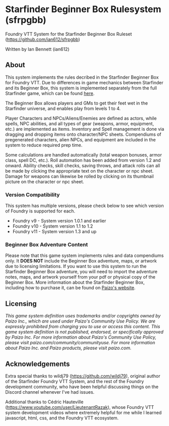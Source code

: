 # Starfinder Beginner Box Rulesystem (sfrpgbb)
Foundry VTT System for the Starfinder Beginner Box Ruleset (https://github.com/ian612/sfrpgbb)

Written by Ian Bennett (ian612)


## About
This system implements the rules decribed in the Starfinder Beginner Box for Foundry VTT. Due to differences in game mechanics between Starfinder and its Beginner Box, this system is implemented separately from the full Starfinder game, which can be found [here](https://foundryvtt.com/packages/sfrpg).

The Beginner Box allows players and GMs to get their feet wet in the Starfinder universe, and enables play from levels 1 to 4.

Player Characters and NPCs/Aliens/Enemies are defined as actors, while spells, NPC abilities, and all types of gear (weapons, armor, equipment, etc.) are implemented as items. Inventory and Spell management is done via dragging and dropping items onto character/NPC sheets. Compendiums of pregenerated characters, alien NPCs, and equipment are included in the system to reduce required prep time.

Some calculations are handled automatically (total weapon bonuses, armor class, spell DC, etc.). Roll automation has been added from version 1.2 and onward. Ability checks, skill checks, saving throws, and attack rolls can all be made by clicking the appropriate text on the character or npc sheet. Damage for weapons can likewise be rolled by clicking on its thumbnail picture on the character or npc sheet.

### Version Compatibility
This system has multiple versions, please check below to see which version of Foundry is supported for each.

- Foundry v9 - System version 1.0.1 and earlier
- Foundry v10 - System version 1.1 to 1.2
- Foundry v11 - System version 1.3 and up

### Beginner Box Adventure Content
Please note that this game system implements rules and data compendiums only. It **DOES NOT** include the Beginner Box adventure, maps, or artwork due to licensing limitations. If you want to use this system to run the Starfinder Beginner Box adventure, you will need to import the adventure notes, maps, and artwork yourself from your pdf or physical copy of the Beginner Box. More information about the Starfinder Beginner Box, including how to purchase it, can be found on [Paizo's website](https://paizo.com/starfinder/beginnerbox).


## Licensing
_This game system definition uses trademarks and/or copyrights owned by Paizo Inc., which are used under Paizo's Community Use Policy. We are expressly prohibited from charging you to use or access this content. This game system definition is not published, endorsed, or specifically approved by Paizo Inc. For more information about Paizo's Community Use Policy, please visit paizo.com/community/communityuse. For more information about Paizo Inc. and Paizo products, please visit paizo.com._


## Acknowledgements
Extra special thanks to wildj79 (https://github.com/wildj79), original author of the Starfinder Foundry VTT System, and the rest of the Foundry development community, who have been helpful discussing things on the Discord channel whenever I've had issues.

Additional thanks to Cédric Hauteville (https://www.youtube.com/user/LieutenantRazak), whose Foundry VTT system development videos where extremely helpful for me while I learned javascript, html, css, and the Foundry VTT ecosystem.
